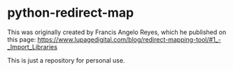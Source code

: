# python-redirect-map
This was originally created by Francis Angelo Reyes, which he published on this page: https://www.lupagedigital.com/blog/redirect-mapping-tool/#1_-_Import_Libraries

This is just a repository for personal use.

